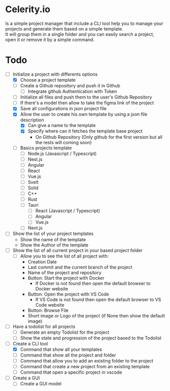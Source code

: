 # Celerity.io
Is a simple project manager that include a CLI tool help you to manage your projects and generate them based on a simple template.  
It will group them in a single folder and you can easily search a project, open it or remove it by a simple command.  

# Todo
- [ ] Initialize a project with differents options
    - [x] Choose a project template
    - [ ] Create a Github repository and push it in Github
        - [ ] Integrate github Authentication with Token
    - [ ] Initialize all files and push them to the user's Github Repository
    - [ ] If there's a model then allow to take the figma link of the project
    - [x] Save all configurations in json project file
    - [x] Allow the user to create his own template by using a json file description
        - [x] Can give a name to the template
        - [x] Specify where can it fetches the template base project
            - On Github Repository (Only github for the first version but all the rests will coming soon)
    - [ ] Basics projects template
        - [ ] Node.js (Javascript / Typescript)
        - [ ] Nest.js
        - [ ] Angular
        - [ ] React
        - [ ] Vue.js
        - [ ] Svelt
        - [ ] Solid
        - [ ] C++
        - [ ] Rust
        - [ ] Tauri
            - [ ] React (Javascript / Typescript)
            - [ ] Angular
            - [ ] Vue.js
        - [ ] Next.js
- [ ] Show the list of your project templates
    - Show the name of the template
    - Show the Author of the template
- [ ] Show the list of all current project in your based project folder
    - [ ] Allow you to see the list of all project with:
        - Creation Date
        - Last commit and the current branch of the project
        - Name of the project and repository
        - Button: Start the project with Docker
            - If Docker is not found then open the default browser to Docker website
        - Button: Open the project with VS Code
            - If VS Code is not found then open the default browser to VS Code website
        - Button: Browse File
        - Short image or Logo of the project (if None then show the default image)
- [ ] Have a todolist for all projects
    - [ ] Generate an empty Todolist for the project
    - [ ] Show the state and progression of the project based to the Todolist
- [ ] Create a CLI tool
    - [x] Command that show all your templates
    - [ ] Command that show all the project and folder
    - [ ] Command that allow you to add an existing folder to the project
    - [ ] Command that create a new project from an existing template
    - [ ] Command that open a specific project in vscode
- [ ] Create a GUI
    - [ ] Create a GUI model